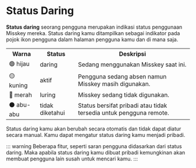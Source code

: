 # Status Daring

**Status daring** seorang pengguna merupakan indikasi status penggunaan Misskey mereka.
Status daring kamu ditampilkan sebagai indikator pada pojok ikon pengguna dalam halaman pengguna kamu dan di mana saja.

<table>
	<tr>
		<th>Warna</th>
		<th>Status</th>
		<th>Deskripsi</th>
	</tr>
	<tr>
		<td>🟢 hijau</td>
		<td>daring</td>
		<td>Sedang menggunakan Misskey saat ini.</td>
	</tr>
	<tr>
		<td>🟡 kuning</td>
		<td>aktif</td>
		<td>Pengguna sedang absen namun Misskey masih digunakan.</td>
	</tr>
	<tr>
		<td>🔴 merah</td>
		<td>luring</td>
		<td>Misskey sedang tidak digunakan.</td>
	</tr>
	<tr>
		<td>⚫ abu-abu</td>
		<td>tidak diketahui</td>
		<td>Status bersifat pribadi atau tidak tersedia untuk pengguna remote.</td>
	</tr>
</table>

Status daring kamu akan berubah secara otomatis dan tidak dapat diatur secara manual.
Kamu dapat mengatur status daring kamu menjadi pribadi.

::: warning
Beberapa fitur, seperti saran pengguna didasarkan dari status daring. Maka apabila status daring kamu dibuat pribadi kemungkinan akan membuat pengguna lain susah untuk mencari kamu.
:::
